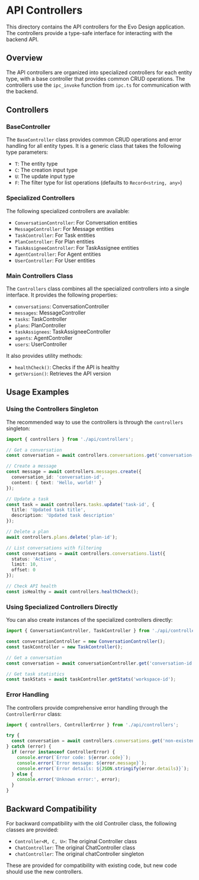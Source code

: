 # API Controllers

This directory contains the API controllers for the Evo Design application. The controllers provide a type-safe interface for interacting with the backend API.

## Overview

The API controllers are organized into specialized controllers for each entity type, with a base controller that provides common CRUD operations. The controllers use the `ipc_invoke` function from `ipc.ts` for communication with the backend.

## Controllers

### BaseController

The `BaseController` class provides common CRUD operations and error handling for all entity types. It is a generic class that takes the following type parameters:

- `T`: The entity type
- `C`: The creation input type
- `U`: The update input type
- `F`: The filter type for list operations (defaults to `Record<string, any>`)

### Specialized Controllers

The following specialized controllers are available:

- `ConversationController`: For Conversation entities
- `MessageController`: For Message entities
- `TaskController`: For Task entities
- `PlanController`: For Plan entities
- `TaskAssigneeController`: For TaskAssignee entities
- `AgentController`: For Agent entities
- `UserController`: For User entities

### Main Controllers Class

The `Controllers` class combines all the specialized controllers into a single interface. It provides the following properties:

- `conversations`: ConversationController
- `messages`: MessageController
- `tasks`: TaskController
- `plans`: PlanController
- `taskAssignees`: TaskAssigneeController
- `agents`: AgentController
- `users`: UserController

It also provides utility methods:

- `healthCheck()`: Checks if the API is healthy
- `getVersion()`: Retrieves the API version

## Usage Examples

### Using the Controllers Singleton

The recommended way to use the controllers is through the `controllers` singleton:

```typescript
import { controllers } from './api/controllers';

// Get a conversation
const conversation = await controllers.conversations.get('conversation-id');

// Create a message
const message = await controllers.messages.create({
  conversation_id: 'conversation-id',
  content: { text: 'Hello, world!' }
});

// Update a task
const task = await controllers.tasks.update('task-id', {
  title: 'Updated task title',
  description: 'Updated task description'
});

// Delete a plan
await controllers.plans.delete('plan-id');

// List conversations with filtering
const conversations = await controllers.conversations.list({
  status: 'Active',
  limit: 10,
  offset: 0
});

// Check API health
const isHealthy = await controllers.healthCheck();
```

### Using Specialized Controllers Directly

You can also create instances of the specialized controllers directly:

```typescript
import { ConversationController, TaskController } from './api/controllers';

const conversationController = new ConversationController();
const taskController = new TaskController();

// Get a conversation
const conversation = await conversationController.get('conversation-id');

// Get task statistics
const taskStats = await taskController.getStats('workspace-id');
```

### Error Handling

The controllers provide comprehensive error handling through the `ControllerError` class:

```typescript
import { controllers, ControllerError } from './api/controllers';

try {
  const conversation = await controllers.conversations.get('non-existent-id');
} catch (error) {
  if (error instanceof ControllerError) {
    console.error(`Error code: ${error.code}`);
    console.error(`Error message: ${error.message}`);
    console.error(`Error details: ${JSON.stringify(error.details)}`);
  } else {
    console.error('Unknown error:', error);
  }
}
```

## Backward Compatibility

For backward compatibility with the old Controller class, the following classes are provided:

- `Controller<M, C, U>`: The original Controller class
- `ChatController`: The original ChatController class
- `chatController`: The original chatController singleton

These are provided for compatibility with existing code, but new code should use the new controllers.